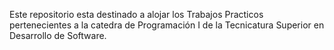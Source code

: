 Este repositorio esta destinado a alojar los Trabajos Practicos pertenecientes a la catedra de Programación I de la Tecnicatura Superior en Desarrollo de Software. 
